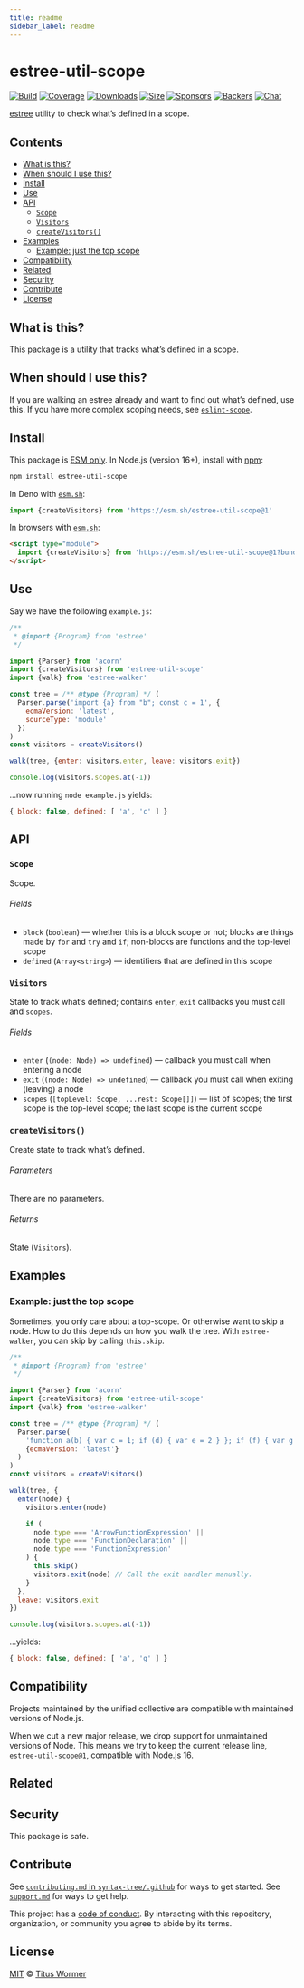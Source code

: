 ```yaml
---
title: readme
sidebar_label: readme
---
```

# estree-util-scope

[![Build][build-badge]][build]
[![Coverage][coverage-badge]][coverage]
[![Downloads][downloads-badge]][downloads]
[![Size][size-badge]][size]
[![Sponsors][sponsors-badge]][collective]
[![Backers][backers-badge]][collective]
[![Chat][chat-badge]][chat]

[estree][] utility to check what’s defined in a scope.

## Contents

* [What is this?](#what-is-this)
* [When should I use this?](#when-should-i-use-this)
* [Install](#install)
* [Use](#use)
* [API](#api)
  * [`Scope`](#scope)
  * [`Visitors`](#visitors)
  * [`createVisitors()`](#createvisitors)
* [Examples](#examples)
  * [Example: just the top scope](#example-just-the-top-scope)
* [Compatibility](#compatibility)
* [Related](#related)
* [Security](#security)
* [Contribute](#contribute)
* [License](#license)

## What is this?

This package is a utility that tracks what’s defined in a scope.

## When should I use this?

If you are walking an estree already and want to find out what’s defined,
use this.
If you have more complex scoping needs,
see [`eslint-scope`][github-eslint-scope].

## Install

This package is [ESM only][esm].
In Node.js (version 16+), install with [npm][]:

```sh
npm install estree-util-scope
```

In Deno with [`esm.sh`][esmsh]:

```js
import {createVisitors} from 'https://esm.sh/estree-util-scope@1'
```

In browsers with [`esm.sh`][esmsh]:

```html
<script type="module">
  import {createVisitors} from 'https://esm.sh/estree-util-scope@1?bundle'
</script>
```

## Use

Say we have the following `example.js`:

```js
/**
 * @import {Program} from 'estree'
 */

import {Parser} from 'acorn'
import {createVisitors} from 'estree-util-scope'
import {walk} from 'estree-walker'

const tree = /** @type {Program} */ (
  Parser.parse('import {a} from "b"; const c = 1', {
    ecmaVersion: 'latest',
    sourceType: 'module'
  })
)
const visitors = createVisitors()

walk(tree, {enter: visitors.enter, leave: visitors.exit})

console.log(visitors.scopes.at(-1))
```

…now running `node example.js` yields:

```js
{ block: false, defined: [ 'a', 'c' ] }
```

## API

### `Scope`

Scope.

###### Fields

* `block` (`boolean`)
  — whether this is a block scope or not;
  blocks are things made by `for` and `try` and `if`;
  non-blocks are functions and the top-level scope
* `defined` (`Array<string>`)
  — identifiers that are defined in this scope

### `Visitors`

State to track what’s defined;
contains `enter`, `exit` callbacks you must call and `scopes`.

###### Fields

* `enter` (`(node: Node) => undefined`)
  — callback you must call when entering a node
* `exit` (`(node: Node) => undefined`)
  — callback you must call when exiting (leaving) a node
* `scopes` (`[topLevel: Scope, ...rest: Scope[]]`)
  — list of scopes;
  the first scope is the top-level scope;
  the last scope is the current scope

### `createVisitors()`

Create state to track what’s defined.

###### Parameters

There are no parameters.

###### Returns

State (`Visitors`).

## Examples

### Example: just the top scope

Sometimes, you only care about a top-scope.
Or otherwise want to skip a node.
How to do this depends on how you walk the tree.
With `estree-walker`,
you can skip by calling `this.skip`.

```js
/**
 * @import {Program} from 'estree'
 */

import {Parser} from 'acorn'
import {createVisitors} from 'estree-util-scope'
import {walk} from 'estree-walker'

const tree = /** @type {Program} */ (
  Parser.parse(
    'function a(b) { var c = 1; if (d) { var e = 2 } }; if (f) { var g = 2 }',
    {ecmaVersion: 'latest'}
  )
)
const visitors = createVisitors()

walk(tree, {
  enter(node) {
    visitors.enter(node)

    if (
      node.type === 'ArrowFunctionExpression' ||
      node.type === 'FunctionDeclaration' ||
      node.type === 'FunctionExpression'
    ) {
      this.skip()
      visitors.exit(node) // Call the exit handler manually.
    }
  },
  leave: visitors.exit
})

console.log(visitors.scopes.at(-1))
```

…yields:

```js
{ block: false, defined: [ 'a', 'g' ] }
```

## Compatibility

Projects maintained by the unified collective are compatible with maintained
versions of Node.js.

When we cut a new major release, we drop support for unmaintained versions of
Node.
This means we try to keep the current release line, `estree-util-scope@1`,
compatible with Node.js 16.

## Related

## Security

This package is safe.

## Contribute

See [`contributing.md` in `syntax-tree/.github`][contributing] for ways to get
started.
See [`support.md`][support] for ways to get help.

This project has a [code of conduct][coc].
By interacting with this repository, organization, or community you agree to
abide by its terms.

## License

[MIT][license] © [Titus Wormer][author]

<!-- Definitions -->

[build-badge]: https://github.com/syntax-tree/estree-util-scope/workflows/main/badge.svg

[build]: https://github.com/syntax-tree/estree-util-scope/actions

[coverage-badge]: https://img.shields.io/codecov/c/github/syntax-tree/estree-util-scope.svg

[coverage]: https://codecov.io/github/syntax-tree/estree-util-scope

[downloads-badge]: https://img.shields.io/npm/dm/estree-util-scope.svg

[downloads]: https://www.npmjs.com/package/estree-util-scope

[size-badge]: https://img.shields.io/badge/dynamic/json?label=minzipped%20size&query=$.size.compressedSize&url=https://deno.bundlejs.com/?q=estree-util-scope

[size]: https://bundlejs.com/?q=estree-util-scope

[sponsors-badge]: https://opencollective.com/unified/sponsors/badge.svg

[backers-badge]: https://opencollective.com/unified/backers/badge.svg

[collective]: https://opencollective.com/unified

[chat-badge]: https://img.shields.io/badge/chat-discussions-success.svg

[chat]: https://github.com/syntax-tree/unist/discussions

[esm]: https://gist.github.com/sindresorhus/a39789f98801d908bbc7ff3ecc99d99c

[npm]: https://docs.npmjs.com/cli/install

[esmsh]: https://esm.sh

[license]: license

[author]: https://wooorm.com

[contributing]: https://github.com/syntax-tree/.github/blob/main/contributing.md

[support]: https://github.com/syntax-tree/.github/blob/main/support.md

[coc]: https://github.com/syntax-tree/.github/blob/main/code-of-conduct.md

[estree]: https://github.com/estree/estree

[github-eslint-scope]: https://github.com/eslint/eslint-scope

